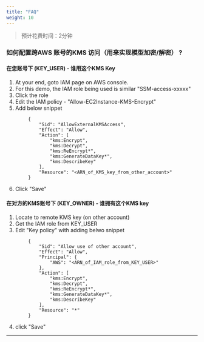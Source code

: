 ```yaml
---
title: "FAQ"
weight: 10
---
```


> 预计花费时间：2分钟 <br/>

### 如何配置跨AWS 账号的KMS 访问（用来实现模型加密/解密） ?

#### 在您账号下 (KEY_USER) - 谁用这个KMS Key

1. At your end, goto IAM page on AWS console.
2. For this demo, the IAM role being used is similar "SSM-access-xxxxx"
3. Click the role
4. Edit the IAM policy - "Allow-EC2Instance-KMS-Encrypt"
5. Add below snippet

```
        {
            "Sid": "AllowExternalKMSAccess",
            "Effect": "Allow",
            "Action": [
                "kms:Encrypt",
                "kms:Decrypt",
                "kms:ReEncrypt*",
                "kms:GenerateDataKey*",
                "kms:DescribeKey"
            ],
            "Resource": "<ARN_of_KMS_key_from_other_account>"
        }
```

6. Click "Save"

#### 在对方的KMS账号下 (KEY_OWNER) - 谁拥有这个KMS key

1. Locate to remote KMS key (on other account)
2. Get the IAM role from KEY_USER
3. Edit "Key policy" with adding belwo snippet

```
        {
            "Sid": "Allow use of other account",
            "Effect": "Allow",
            "Principal": {
                "AWS": "<ARN_of_IAM_role_from_KEY_USER>"
            },
            "Action": [
                "kms:Encrypt",
                "kms:Decrypt",
                "kms:ReEncrypt*",
                "kms:GenerateDataKey*",
                "kms:DescribeKey"
            ],
            "Resource": "*"
        }
```

4. click "Save"

----